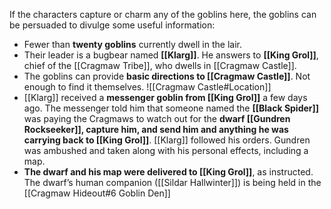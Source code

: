 If the characters capture or charm any of the goblins here, the goblins can be persuaded to divulge some useful information:
- Fewer than **twenty goblins** currently dwell in the lair.
- Their leader is a bugbear named **[[Klarg]]**. He answers to **[[King Grol]]**, chief of the [[Cragmaw Tribe]], who dwells in [[Cragmaw Castle]]. 
- The goblins can provide **basic directions to [[Cragmaw Castle]]**. Not enough to find it themselves.
 ![[Cragmaw Castle#Location]]
- [[Klarg]] received a **messenger goblin from [[King Grol]]** a few days ago. The messenger told him that someone named the **[[Black Spider]]** was paying the Cragmaws to watch out for the **dwarf [[Gundren Rockseeker]], capture him, and send him and anything he was carrying back to [[King Grol]]**. [[Klarg]] followed his orders. Gundren was ambushed and taken along with his personal effects, including a map.
- **The dwarf and his map were delivered to [[King Grol]]**, as instructed. The dwarf’s human companion ([[Sildar Hallwinter]]) is being held in the [[Cragmaw Hideout#6 Goblin Den]]